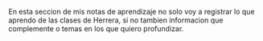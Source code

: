 En esta seccion de mis notas de aprendizaje no solo voy a registrar lo que aprendo de las clases de Herrera, si no tambien informacion que complemente o temas en los que quiero profundizar.
